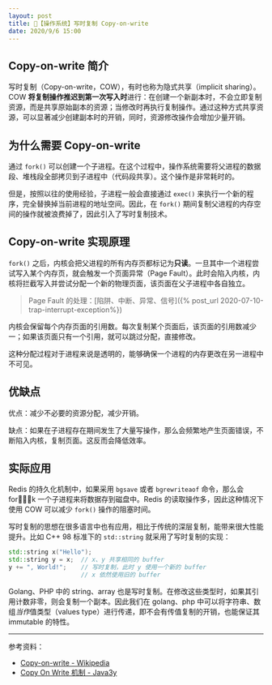 ```yaml
---
layout: post
title: 📔【操作系统】写时复制 Copy-on-write
date: 2020/9/6 15:00
---
```



## Copy-on-write 简介
写时复制（Copy-on-write，COW），有时也称为隐式共享（implicit sharing）。COW **将复制操作推迟到第一次写入时**进行：在创建一个新副本时，不会立即复制资源，而是共享原始副本的资源；当修改时再执行复制操作。通过这种方式共享资源，可以显著减少创建副本时的开销，同时，资源修改操作会增加少量开销。

## 为什么需要 Copy-on-write
通过 `fork()` 可以创建一个子进程。在这个过程中，操作系统需要将父进程的数据段、堆栈段全部拷贝到子进程中（代码段共享）。这个操作是非常耗时的。

但是，按照以往的使用经验，子进程一般会直接通过 `exec()` 来执行一个新的程序，完全替换掉当前进程的地址空间。因此，在 `fork()` 期间复制父进程的内存空间的操作就被浪费掉了，因此引入了写时复制技术。

## Copy-on-write 实现原理
`fork()` 之后，内核会把父进程的所有内存页都标记为**只读**。一旦其中一个进程尝试写入某个内存页，就会触发一个页面异常（Page Fault）。此时会陷入内核，内核将拦截写入并尝试分配一个新的物理页面，该页面在父子进程中各自独立。
> Page Fault 的处理：[陷阱、中断、异常、信号]({% post_url 2020-07-10-trap-interrupt-exception%})

内核会保留每个内存页面的引用数。每次复制某个页面后，该页面的引用数减少一；如果该页面只有一个引用，就可以跳过分配，直接修改。

这种分配过程对于进程来说是透明的，能够确保一个进程的内存更改在另一进程中不可见。

## 优缺点
优点：减少不必要的资源分配，减少开销。

缺点：如果在子进程存在期间发生了大量写操作，那么会频繁地产生页面错误，不断陷入内核，复制页面。这反而会降低效率。

## 实际应用
Redis 的持久化机制中，如果采用 `bgsave` 或者 `bgrewriteaof` 命令，那么会 fork 一个子进程来将数据存到磁盘中。Redis 的读取操作多，因此这种情况下使用 COW 可以减少 `fork()` 操作的阻塞时间。

写时复制的思想在很多语言中也有应用，相比于传统的深层复制，能带来很大性能提升。比如 C++ 98 标准下的 `std::string` 就采用了写时复制的实现：
```c++
std::string x("Hello");
std::string y = x;  // x、y 共享相同的 buffer
y += ", World!";    // 写时复制，此时 y 使用一个新的 buffer
                    // x 依然使用旧的 buffer
```

Golang、PHP 中的 string、array 也是写时复制。在修改这些类型时，如果其引用计数非零，则会复制一个副本。因此我们在 golang、php 中可以将字符串、数组*当作*值类型（values type）进行传递，即不会有传值复制的开销，也能保证其 immutable 的特性。

---

参考资料：
* [Copy-on-write - Wikipedia](https://en.wikipedia.org/wiki/Copy-on-write#)
* [Copy On Write 机制 - Java3y](https://juejin.im/post/5bd96bcaf265da396b72f855)